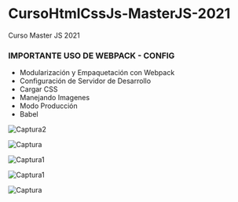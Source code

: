 # CursoHtmlCssJs-MasterJS-2021
Curso Master JS 2021

### IMPORTANTE USO DE WEBPACK - CONFIG
 - Modularización y Empaquetación con Webpack
 - Configuración de Servidor de Desarrollo
 - Cargar CSS
 - Manejando Imagenes
 - Modo Producción
 - Babel
 
 ![Captura2](https://user-images.githubusercontent.com/7141537/145685956-0e5781d6-7a4a-43ee-8c22-a38bd753cae5.PNG)
 
![Captura](https://user-images.githubusercontent.com/7141537/145685957-0fb6e9a5-503a-42d9-8885-550c04f2de68.PNG)

![Captura1](https://user-images.githubusercontent.com/7141537/145685958-578c2d74-8536-4287-9de0-cd06f7718ffd.PNG)

![Captura1](https://user-images.githubusercontent.com/7141537/145686438-0b6e7a72-30bd-4923-afb5-c4ff6796e73b.PNG)

![Captura](https://user-images.githubusercontent.com/7141537/145686439-0a197d89-acbc-4423-99e5-ea9d000a63c8.PNG)
